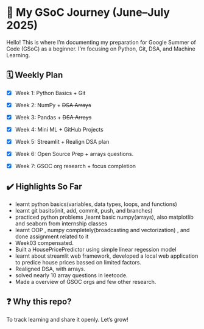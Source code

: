 # 🧠 My GSoC Journey (June–July 2025)

Hello! This is where I’m documenting my preparation for Google Summer of Code (GSoC) as a beginner. I’m focusing on Python, Git, DSA, and Machine Learning.


## 🗓️ Weekly Plan

- [x] Week 1: Python Basics + Git  
- [x] Week 2: NumPy + ~~DSA Arrays~~  
- [x] Week 3: Pandas + ~~DSA Arrays~~  
- [x] Week 4: Mini ML + GitHub Projects  
- [x] Week 5: Streamlit + Realign DSA plan  
- [x] Week 6: Open Source Prep + arrays questions. 
- [x] Week 7: GSOC org research + focus completion   





## ✔️ Highlights So Far

- learnt python basics(variables, data types, loops, and functions)
- learnt git basits(init, add, commit, push, and branches)
- practiced python problems ,learnt basic numpy(arrays), also matplotlib and seaborn from internship classes
- learnt OOP , numpy completely(broadcasting and vectorization) , and done assignment related to it
- Week03 compensated. 
- Built a HousePricePredictor using simple linear regession model
- learnt about streamlit web framework, developed a local web application to predice house prices bassed on limited factors.
- Realigned DSA, with arrays.
- solved nearly 10 array questions in leetcode.  
- Made a overview of GSOC orgs and few other research.


## ❓ Why this repo?

To track learning and share it openly. Let’s grow!
